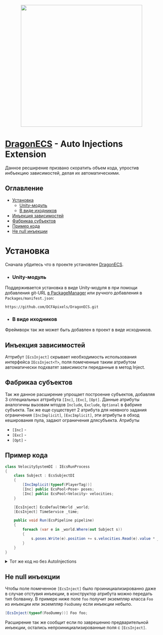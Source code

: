 <p align="center">
<img width="400" src="https://github.com/DCFApixels/DragonECS-AutoInjections/assets/99481254/f120bb2b-5117-4546-aa13-4734b2608712.png">
</p>

# [DragonECS](https://github.com/DCFApixels/DragonECS) - Auto Injections Extension
Данное ресширение призвано скоратить объем кода, упростив инбъекцию зависимостей, делая их автоматическими.

## Оглавление
* [Установка](#Установка)
   * [Unity-модуль](#Unity-модуль)
   * [В виде иходников](#В-виде-иходников)
* [Инъекция зависимостей](#Инъекция-зависимостей)
* [Фабрикаа субъектов](#Фабрикаа-субъектов)
* [Пример кода](#Пример-кода)
* [Не null инъекции](#Не-null-инъекции)

# Установка
Сначала убдитесь что в проекте установлен [DragonECS](https://github.com/DCFApixels/DragonECS).
* ### Unity-модуль
Поддерживается установка в виде Unity-модуля в  при помощи добавления git-URL [в PackageManager](https://docs.unity3d.com/2023.2/Documentation/Manual/upm-ui-giturl.html) или ручного добавления в `Packages/manifest.json`: 
```
https://github.com/DCFApixels/DragonECS.git 
```
* ### В виде иходников
Фреймворк так же может быть добавлен в проект в виде исходников.

## Инъекция зависимостей
Аттрибут `[EcsInject]` скрывает необходимость использования интерфейса `IEcsInject<T>`, поля помеченные таким атрибутом автоматически подхватят зависимости переданные в метод Inject. 

## Фабрикаа субъектов
Так же данное расширение упрощает построение субъектов, добавляя 3 сппециальных аттрибута `[Inc]`, `[Exc]`, `[Opt]`. Данные атрибуты аналогичны вызовам мтодов `Include`, `Exclude`, `Optional` в фабрике субъекта. Так же еще существует 2 атрибута для неявного задания ограничения `[IncImplicit]`, `[ExcImplicit]`, эти атрибуты в обход кеширования пула, задают ограничения длясубъекта.
Атрибуты
* `[Inc]` -
* `[Exc]` -
* `[Opt]` -


## Пример кода
```csharp
class VelocitySystemDI : IEcsRunProcess
{
    class Subject : EcsSubjectDI
    {
        [IncImplicit(typeof(PlayerTag))]
        [Inc] public EcsPool<Pose> poses;
        [Inc] public EcsPool<Velocity> velocities;
    }

    [EcsInject] EcsDefaultWorld _world;
    [EcsInject] TimeService _time;

    public void Run(EcsPipeline pipeline)
    {
        foreach (var e in _world.Where(out Subject s))
        {
            s.poses.Write(e).position += s.velocities.Read(e).value * _time.DeltaTime;
        }
    }
}
```
<details>
<summary>Тот же код но без AutoInjections</summary>
    
```csharp
class VelocitySystem : IEcsRunProcess, IEcsInject<EcsDefaultWorld>, IEcsInject<TimeService>
{
    class Subject : EcsSubject
    {
        public EcsPool<Pose> poses;
        public EcsPool<Velocity> velocities;
        public Subject(Builder b)
        {
            b.Include<PlayerTag>();
            poses = b.Include<Pose>();
            velocities = b.Include<Velocity>();
        }
    }

    EcsDefaultWorld _world;
    TimeService _time;

    public void Inject(EcsDefaultWorld obj) => _world = obj;
    public void Inject(TimeService obj) => _time = obj;

    public void Run(EcsPipeline pipeline)
    {
        foreach (var e in _world.Where(out Subject s))
        {
            s.poses.Write(e).position += s.velocities.Read(e).value * _time.DeltaTime;
        }
    }
}
```

</details>
    
## Не null инъекции

Чтобы поле помеченное `[EcsInject]` было проинициализированно даже в случае отстувия инъекции, в конструктор атрибута можно передать тип болванку. В примере ниже поле `foo` получит экземпляр класса `Foo` из инъекции или экземпляр `FooDummy` если инъекции небыло.
``` csharp
[EcsInject(typeof(FooDummy))] Foo foo;
```
Расширение так же сообщит если по заврешению предварительной инъекции, остались непроинициализированные поля с `[EcsInject]`.
